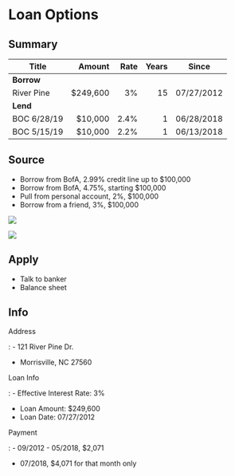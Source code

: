 # Loan Options

## Summary

| Title       |   Amount | Rate | Years | Since       |
| ----------- | -------: | ---: | ----: | ---------- |
| **Borrow**  |          |      |       |            |
| River Pine  | $249,600 |   3% |    15 | 07/27/2012 |
| **Lend**    |          |      |       |            |
| BOC 6/28/19 |  $10,000 | 2.4% |     1 | 06/28/2018 |
| BOC 5/15/19 |  $10,000 | 2.2% |     1 | 06/13/2018 |

## Source

- Borrow from BofA, 2.99% credit line up to $100,000
- Borrow from BofA, 4.75%, starting $100,000
- Pull from personal account, 2%, $100,000
- Borrow from a friend, 3%, $100,000



![](http://ritholtz.com/wp-content/uploads/2011/03/200-YEARS-US-GOVT-BONDS.png)


![](http://ritholtz.com/wp-content/uploads/2016/10/history-768x461.png)

## Apply

- Talk to banker
- Balance sheet

## Info

Address

: - 121 River Pine Dr. 

- Morrisville, NC 27560

Loan Info

: - Effective Interest Rate: 3%

- Loan Amount: $249,600
- Loan Date: 07/27/2012

Payment

: - 09/2012 - 05/2018, $2,071
  - 07/2018, $4,071 for that month only
